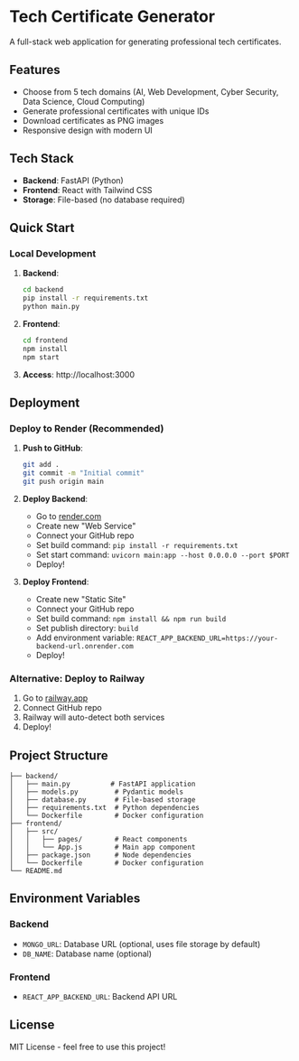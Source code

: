 # Tech Certificate Generator

A full-stack web application for generating professional tech certificates.

## Features

- Choose from 5 tech domains (AI, Web Development, Cyber Security, Data Science, Cloud Computing)
- Generate professional certificates with unique IDs
- Download certificates as PNG images
- Responsive design with modern UI

## Tech Stack

- **Backend**: FastAPI (Python)
- **Frontend**: React with Tailwind CSS
- **Storage**: File-based (no database required)

## Quick Start

### Local Development

1. **Backend**:
   ```bash
   cd backend
   pip install -r requirements.txt
   python main.py
   ```

2. **Frontend**:
   ```bash
   cd frontend
   npm install
   npm start
   ```

3. **Access**: http://localhost:3000

## Deployment

### Deploy to Render (Recommended)

1. **Push to GitHub**:
   ```bash
   git add .
   git commit -m "Initial commit"
   git push origin main
   ```

2. **Deploy Backend**:
   - Go to [render.com](https://render.com)
   - Create new "Web Service"
   - Connect your GitHub repo
   - Set build command: `pip install -r requirements.txt`
   - Set start command: `uvicorn main:app --host 0.0.0.0 --port $PORT`
   - Deploy!

3. **Deploy Frontend**:
   - Create new "Static Site"
   - Connect your GitHub repo
   - Set build command: `npm install && npm run build`
   - Set publish directory: `build`
   - Add environment variable: `REACT_APP_BACKEND_URL=https://your-backend-url.onrender.com`
   - Deploy!

### Alternative: Deploy to Railway

1. Go to [railway.app](https://railway.app)
2. Connect GitHub repo
3. Railway will auto-detect both services
4. Deploy!

## Project Structure

```
├── backend/
│   ├── main.py          # FastAPI application
│   ├── models.py         # Pydantic models
│   ├── database.py       # File-based storage
│   ├── requirements.txt  # Python dependencies
│   └── Dockerfile        # Docker configuration
├── frontend/
│   ├── src/
│   │   ├── pages/        # React components
│   │   └── App.js        # Main app component
│   ├── package.json      # Node dependencies
│   └── Dockerfile        # Docker configuration
└── README.md
```

## Environment Variables

### Backend
- `MONGO_URL`: Database URL (optional, uses file storage by default)
- `DB_NAME`: Database name (optional)

### Frontend
- `REACT_APP_BACKEND_URL`: Backend API URL

## License

MIT License - feel free to use this project!
